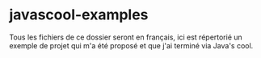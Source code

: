 # javascool-examples
Tous les fichiers de ce dossier seront en français, ici est répertorié un exemple de projet qui m'a été proposé et que j'ai terminé via Java's cool.
